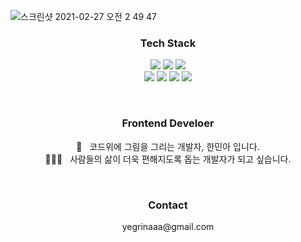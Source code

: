 ![스크린샷 2021-02-27 오전 2 49 47](https://user-images.githubusercontent.com/72747026/109336437-badecd00-78a6-11eb-8841-be8263e97b4e.png)




<h3 align="center">Tech Stack</h3>

<p align="center">
<img src="https://img.shields.io/badge/React-61DAFB?style=flat-square&logo=React&logoColor=white"/></a>
<img src="https://img.shields.io/badge/TypeScript-3178C6?style=flat-square&logo=TypeScript&logoColor=white"/></a>
<img src="https://img.shields.io/badge/JavaScript-F7DF1E?style=flat-square&logo=JavaScript&logoColor=white"/></a>
<br>
<img src="https://img.shields.io/badge/HTML5-E34F26?style=flat-square&logo=HTML5&logoColor=white"/></a>
<img src="https://img.shields.io/badge/CSS3-1572B6?style=flat-square&logo=CSS3&logoColor=white"/></a>
<img src="https://img.shields.io/badge/Sass-CC6699?style=flat-square&logo=Sass&logoColor=white"/></a>
<img src="https://img.shields.io/badge/styledcomponents-DB7093?style=flat-square&logo=styled-components&logoColor=white"/></a>
</p>
<br>

<h3 align="center">Frontend Develoer</h3>
<p align="center">
  🎨 &nbsp  코드위에 그림을 그리는 개발자, 한민아 입니다. <br>
  👩🏻‍💻 &nbsp  사람들의 삶이 더욱 편해지도록 돕는 개발자가 되고 싶습니다. <br>
</p>

<br>
<h3 align="center">Contact</h3>
<p align="center">yegrinaaa@gmail.com</p>
<br>
<br>
